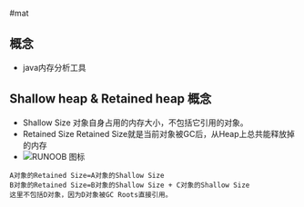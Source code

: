 #mat
## 概念
 - java内存分析工具
## Shallow heap & Retained heap 概念
 - Shallow Size 
  对象自身占用的内存大小，不包括它引用的对象。 
 - Retained Size 
  Retained Size就是当前对象被GC后，从Heap上总共能释放掉的内存
 - ![RUNOOB 图标](http://dl.iteye.com/upload/attachment/0068/2171/5bbac0c5-ccd3-33af-aece-8ae3cbb6ed16.jpg)
 ````
 A对象的Retained Size=A对象的Shallow Size 
 B对象的Retained Size=B对象的Shallow Size + C对象的Shallow Size 
 这里不包括D对象，因为D对象被GC Roots直接引用。
 ````

 